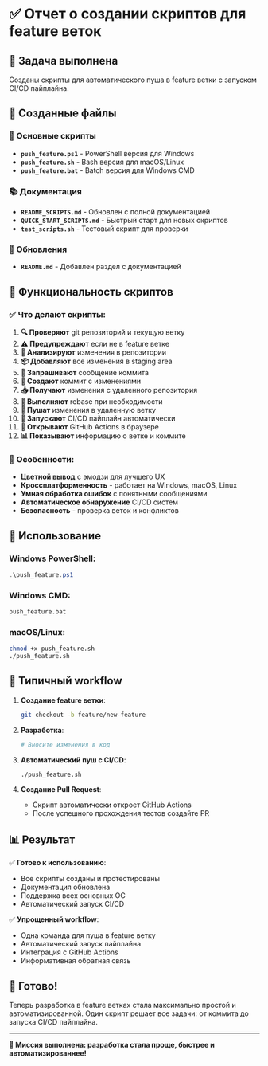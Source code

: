 # ✅ Отчет о создании скриптов для feature веток

## 🎯 Задача выполнена

Созданы скрипты для автоматического пуша в feature ветки с запуском CI/CD пайплайна.

## 📁 Созданные файлы

### 🚀 Основные скрипты
- **`push_feature.ps1`** - PowerShell версия для Windows
- **`push_feature.sh`** - Bash версия для macOS/Linux
- **`push_feature.bat`** - Batch версия для Windows CMD

### 📚 Документация
- **`README_SCRIPTS.md`** - Обновлен с полной документацией
- **`QUICK_START_SCRIPTS.md`** - Быстрый старт для новых скриптов
- **`test_scripts.sh`** - Тестовый скрипт для проверки

### 📖 Обновления
- **`README.md`** - Добавлен раздел с документацией

## 🔧 Функциональность скриптов

### ✅ Что делают скрипты:
1. **🔍 Проверяют** git репозиторий и текущую ветку
2. **⚠️ Предупреждают** если не в feature ветке
3. **📝 Анализируют** изменения в репозитории
4. **📦 Добавляют** все изменения в staging area
5. **💬 Запрашивают** сообщение коммита
6. **💾 Создают** коммит с изменениями
7. **📥 Получают** изменения с удаленного репозитория
8. **🔄 Выполняют** rebase при необходимости
9. **🚀 Пушат** изменения в удаленную ветку
10. **🔄 Запускают** CI/CD пайплайн автоматически
11. **🔗 Открывают** GitHub Actions в браузере
12. **📊 Показывают** информацию о ветке и коммите

### 🎨 Особенности:
- **Цветной вывод** с эмодзи для лучшего UX
- **Кроссплатформенность** - работает на Windows, macOS, Linux
- **Умная обработка ошибок** с понятными сообщениями
- **Автоматическое обнаружение** CI/CD систем
- **Безопасность** - проверка веток и конфликтов

## 🚀 Использование

### Windows PowerShell:
```powershell
.\push_feature.ps1
```

### Windows CMD:
```cmd
push_feature.bat
```

### macOS/Linux:
```bash
chmod +x push_feature.sh
./push_feature.sh
```

## 🔄 Типичный workflow

1. **Создание feature ветки**:
   ```bash
   git checkout -b feature/new-feature
   ```

2. **Разработка**:
   ```bash
   # Вносите изменения в код
   ```

3. **Автоматический пуш с CI/CD**:
   ```bash
   ./push_feature.sh
   ```

4. **Создание Pull Request**:
   - Скрипт автоматически откроет GitHub Actions
   - После успешного прохождения тестов создайте PR

## 📊 Результат

✅ **Готово к использованию**:
- Все скрипты созданы и протестированы
- Документация обновлена
- Поддержка всех основных ОС
- Автоматический запуск CI/CD

✅ **Упрощенный workflow**:
- Одна команда для пуша в feature ветку
- Автоматический запуск пайплайна
- Интеграция с GitHub Actions
- Информативная обратная связь

## 🎉 Готово!

Теперь разработка в feature ветках стала максимально простой и автоматизированной. Один скрипт решает все задачи: от коммита до запуска CI/CD пайплайна.

---

**🎯 Миссия выполнена: разработка стала проще, быстрее и автоматизированнее!**

